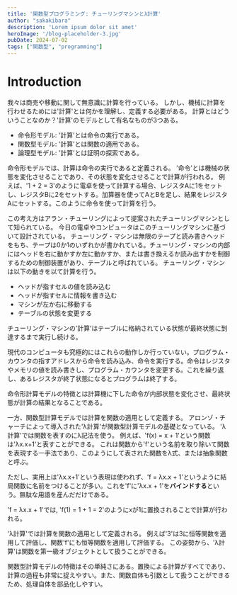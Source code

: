 ```yaml
---
title: '関数型プログラミング: チューリングマシンとλ計算'
author: "sakakibara"
description: 'Lorem ipsum dolor sit amet'
heroImage: '/blog-placeholder-3.jpg'
pubDate: 2024-07-02
tags: ["関数型", "programming"]
---
```


# Introduction
我々は商売や移動に関して無意識に計算を行っている。
しかし、機械に計算を行わせるためには'計算'とは何かを理解し、定義する必要がある。
計算とはどういうことなのか？'計算'のモデルとして有名なものが3つある。

- 命令形モデル: '計算'とは命令の実行である。
- 関数型モデル: '計算'とは関数の適用である。
- 論理型モデル: '計算'とは証明の探索である。

命令形モデルでは、計算は命令の実行であると定義される。
'命令'とは機械の状態を変化させることであり、その状態を変化させることで計算が行われる。
例えば、'1 + 2 = 3'のように電卓を使って計算する場合、レジスタAに1をセットし、レジスタBに2をセットする。加算器を使ってAとBを足し、結果をレジスタAにセットする。このように命令を使って計算を行う。

この考え方はアラン・チューリングによって提案されたチューリングマシンとして知られている。
今日の電卓やコンピュータはこのチューリングマシンに基づいて設計されている。
チューリング・マシンは無限のテープと読み書きヘッドをもち、テープは0か1のいずれかが書かれている。チューリング・マシンの内部にはヘッドを右に動かすか左に動かすか、または書き換えるか読み出すかを制御するための制御装置があり、テーブルと呼ばれている。
チューリング・マシンは以下の動きを以て計算を行う。
- ヘッドが指すセルの値を読み込む
- ヘッドが指すセルに情報を書き込む
- マシンが左か右に移動する
- テーブルの状態を変更する

チューリング・マシンの'計算'はテーブルに格納されている状態が最終状態に到達するまで実行し続ける。

現代のコンピュータも究極的にはこれらの動作しか行っていない。プログラム・カウンタの指すアドレスから命令を読み込み、命令を実行する。命令はレジスタやメモリの値を読み書きし、プログラム・カウンタを変更する。これを繰り返し、あるレジスタが終了状態になるとプログラムは終了する。

命令形計算モデルの特徴とは計算機に下した命令が内部状態を変化させ、最終状態が計算の結果となることである。

一方、関数型計算モデルでは計算を関数の適用として定義する。
アロンゾ・チャーチによって導入された'λ計算'が関数型計算モデルの基礎となっている。
'λ計算'では関数を表すのにλ記法を使う。
例えば、'f(x) = x + 1'という関数は'λx.x+1'と表すことができる。
これは関数から'f'という名前を取り除いて関数を表現する一手法であり、このようにして表された関数をλ式、または抽象関数と呼ぶ。

ただし、実用上は'λx.x+1'という表現は使われず、'f = λx.x + 1'というように結局関数に名前をつけることが多い。これを'f'に'λx.x + 1'を**バインドする**という。無駄な用語を産んだだけである。

'f = λx.x + 1'では, 'f(1) = 1 + 1 = 2'のようにxが1に置換されることで計算が行われる。

'λ計算'では計算を関数の適用として定義される。
例えば'3'は3に恒等関数を適用して評価し、関数'f'にも恒等関数を適用して評価する。
この姿勢から、'λ計算'は関数を第一級オブジェクトとして扱うことができる。

関数型計算モデルの特徴はその単純さにある。置換による計算がすべてであり、計算の過程も非常に捉えやすい。また、関数自体も引数として扱うことができるため、処理自体を部品化しやすい。
